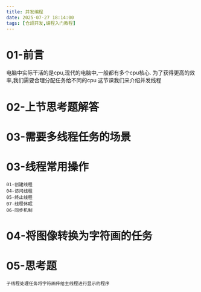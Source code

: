 ```yaml
---
title: 并发编程
date: 2025-07-27 18:14:00 
tags: [仓颉开发,编程入门教程]
---
```


# 01-前言
电脑中实际干活的是cpu,现代的电脑中,一般都有多个cpu核心.
为了获得更高的效率,我们需要合理分配任务给不同的cpu
这节课我们来介绍并发线程

# 02-上节思考题解答
# 03-需要多线程任务的场景
# 03-线程常用操作
	01-创建线程
	04-访问线程
	05-终止线程
	07-线程休眠
	06-同步机制
# 04-将图像转换为字符画的任务
# 05-思考题
	子线程处理任务将字符画传给主线程进行显示的程序
 
